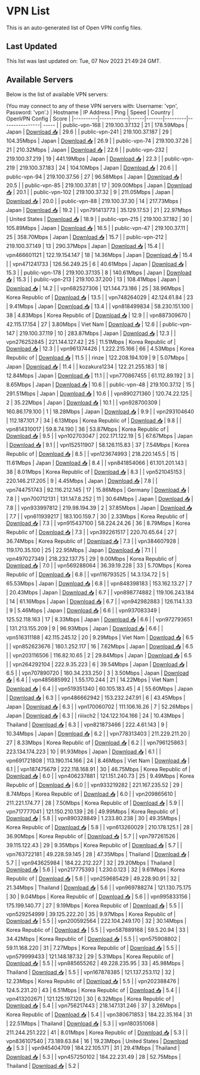 # VPN List

This is an auto-generated list of Open VPN config files.

## Last Updated

This list was last updated on: Tue, 07 Nov 2023 21:49:24 GMT.

## Available Servers

Below is the list of available VPN servers:

(You may connect to any of these VPN servers with: Username: 'vpn', Password: 'vpn'.)
| Hostname | IP Address | Ping | Speed | Country | OpenVPN Config | Score |
|----------|------------|------|-------|---------|----------------| ----- |
| public-vpn-168 | 219.100.37.132 | 21 | 178.59Mbps | Japan | [Download 📥](./configs/server_0_JP.ovpn) | 29.6 |
| public-vpn-241 | 219.100.37.187 | 29 | 104.35Mbps | Japan | [Download 📥](./configs/server_1_JP.ovpn) | 26.9 |
| public-vpn-74 | 219.100.37.26 | 21 | 210.32Mbps | Japan | [Download 📥](./configs/server_2_JP.ovpn) | 22.6 |
| public-vpn-232 | 219.100.37.219 | 19 | 441.19Mbps | Japan | [Download 📥](./configs/server_3_JP.ovpn) | 22.3 |
| public-vpn-219 | 219.100.37.183 | 24 | 104.10Mbps | Japan | [Download 📥](./configs/server_4_JP.ovpn) | 20.6 |
| public-vpn-94 | 219.100.37.56 | 27 | 96.58Mbps | Japan | [Download 📥](./configs/server_5_JP.ovpn) | 20.5 |
| public-vpn-85 | 219.100.37.81 | 17 | 309.00Mbps | Japan | [Download 📥](./configs/server_6_JP.ovpn) | 20.1 |
| public-vpn-102 | 219.100.37.32 | 9 | 211.05Mbps | Japan | [Download 📥](./configs/server_7_JP.ovpn) | 20.0 |
| public-vpn-88 | 219.100.37.30 | 14 | 217.73Mbps | Japan | [Download 📥](./configs/server_8_JP.ovpn) | 19.2 |
| vpn791413773 | 35.129.17.53 | 21 | 22.97Mbps | United States | [Download 📥](./configs/server_9_US.ovpn) | 18.9 |
| public-vpn-215 | 219.100.37.182 | 30 | 105.89Mbps | Japan | [Download 📥](./configs/server_10_JP.ovpn) | 16.5 |
| public-vpn-47 | 219.100.37.11 | 25 | 358.70Mbps | Japan | [Download 📥](./configs/server_11_JP.ovpn) | 15.7 |
| public-vpn-212 | 219.100.37.149 | 13 | 290.37Mbps | Japan | [Download 📥](./configs/server_12_JP.ovpn) | 15.4 |
| vpn466601121 | 122.19.154.147 | 18 | 14.36Mbps | Japan | [Download 📥](./configs/server_13_JP.ovpn) | 15.4 |
| vpn471241733 | 126.56.249.25 | 6 | 40.61Mbps | Japan | [Download 📥](./configs/server_14_JP.ovpn) | 15.3 |
| public-vpn-178 | 219.100.37.135 | 8 | 140.61Mbps | Japan | [Download 📥](./configs/server_15_JP.ovpn) | 15.3 |
| public-vpn-213 | 219.100.37.200 | 13 | 108.41Mbps | Japan | [Download 📥](./configs/server_16_JP.ovpn) | 14.2 |
| vpn682527306 | 121.144.73.186 | 25 | 38.96Mbps | Korea Republic of | [Download 📥](./configs/server_17_KR.ovpn) | 13.5 |
| vpn748264029 | 42.124.61.84 | 23 | 9.41Mbps | Japan | [Download 📥](./configs/server_18_JP.ovpn) | 13.4 |
| vpn818499834 | 58.230.151.100 | 38 | 4.83Mbps | Korea Republic of | [Download 📥](./configs/server_19_KR.ovpn) | 12.9 |
| vpn887309670 | 42.115.17.154 | 27 | 3.80Mbps | Viet Nam | [Download 📥](./configs/server_20_VN.ovpn) | 12.6 |
| public-vpn-147 | 219.100.37.119 | 10 | 283.87Mbps | Japan | [Download 📥](./configs/server_21_JP.ovpn) | 12.3 |
| vpn276252845 | 221.144.127.42 | 25 | 11.51Mbps | Korea Republic of | [Download 📥](./configs/server_22_KR.ovpn) | 12.3 |
| vpn961374426 | 1.222.215.166 | 66 | 4.53Mbps | Korea Republic of | [Download 📥](./configs/server_23_KR.ovpn) | 11.5 |
| rinze | 122.208.194.109 | 9 | 5.07Mbps | Japan | [Download 📥](./configs/server_24_JP.ovpn) | 11.4 |
| kozakura1234 | 122.21.255.183 | 18 | 12.84Mbps | Japan | [Download 📥](./configs/server_25_JP.ovpn) | 11.1 |
| vpn770867455 | 61.112.89.192 | 3 | 8.65Mbps | Japan | [Download 📥](./configs/server_26_JP.ovpn) | 10.6 |
| public-vpn-48 | 219.100.37.12 | 15 | 291.51Mbps | Japan | [Download 📥](./configs/server_27_JP.ovpn) | 10.6 |
| vpn890271360 | 120.74.22.125 | 2 | 35.22Mbps | Japan | [Download 📥](./configs/server_28_JP.ovpn) | 10.1 |
| vpn928700309 | 160.86.179.100 | 1 | 18.28Mbps | Japan | [Download 📥](./configs/server_29_JP.ovpn) | 9.9 |
| vpn293104640 | 112.187.101.7 | 34 | 6.13Mbps | Korea Republic of | [Download 📥](./configs/server_30_KR.ovpn) | 9.8 |
| vpn814310017 | 59.8.74.190 | 36 | 53.87Mbps | Korea Republic of | [Download 📥](./configs/server_31_KR.ovpn) | 9.5 |
| vpn102703047 | 202.171.122.19 | 5 | 67.67Mbps | Japan | [Download 📥](./configs/server_32_JP.ovpn) | 9.1 |
| vpn152511907 | 58.126.115.83 | 37 | 7.54Mbps | Korea Republic of | [Download 📥](./configs/server_33_KR.ovpn) | 8.5 |
| vpn123674993 | 218.220.145.5 | 15 | 11.61Mbps | Japan | [Download 📥](./configs/server_34_JP.ovpn) | 8.4 |
| vpn841854066 | 61.101.201.143 | 38 | 8.01Mbps | Korea Republic of | [Download 📥](./configs/server_35_KR.ovpn) | 8.3 |
| vpn521045153 | 220.146.217.205 | 9 | 4.45Mbps | Japan | [Download 📥](./configs/server_36_JP.ovpn) | 7.8 |
| vpn744751743 | 92.116.212.145 | 17 | 15.86Mbps | Germany | [Download 📥](./configs/server_37_DE.ovpn) | 7.8 |
| vpn700712131 | 131.147.8.252 | 11 | 30.64Mbps | Japan | [Download 📥](./configs/server_38_JP.ovpn) | 7.8 |
| vpn933997812 | 219.98.194.39 | 2 | 37.85Mbps | Japan | [Download 📥](./configs/server_39_JP.ovpn) | 7.7 |
| vpn611939217 | 183.100.159.7 | 30 | 2.33Mbps | Korea Republic of | [Download 📥](./configs/server_40_KR.ovpn) | 7.3 |
| vpn915437100 | 58.224.24.26 | 36 | 8.79Mbps | Korea Republic of | [Download 📥](./configs/server_41_KR.ovpn) | 7.3 |
| vpn392261517 | 220.70.65.64 | 27 | 36.74Mbps | Korea Republic of | [Download 📥](./configs/server_42_KR.ovpn) | 7.3 |
| vpn384607928 | 119.170.35.100 | 25 | 22.95Mbps | Japan | [Download 📥](./configs/server_43_JP.ovpn) | 7.1 |
| vpn497027349 | 218.232.137.75 | 29 | 9.00Mbps | Korea Republic of | [Download 📥](./configs/server_44_KR.ovpn) | 7.0 |
| vpn569288064 | 36.39.19.228 | 33 | 5.70Mbps | Korea Republic of | [Download 📥](./configs/server_45_KR.ovpn) | 6.8 |
| vpn116793525 | 14.3.134.72 | 5 | 65.53Mbps | Japan | [Download 📥](./configs/server_46_JP.ovpn) | 6.8 |
| vpn848398183 | 153.162.13.27 | 7 | 20.43Mbps | Japan | [Download 📥](./configs/server_47_JP.ovpn) | 6.7 |
| vpn898774882 | 119.106.243.184 | 14 | 61.16Mbps | Japan | [Download 📥](./configs/server_48_JP.ovpn) | 6.7 |
| vpn942982883 | 126.114.1.33 | 9 | 5.46Mbps | Japan | [Download 📥](./configs/server_49_JP.ovpn) | 6.6 |
| vpn937083349 | 125.52.118.163 | 17 | 8.33Mbps | Japan | [Download 📥](./configs/server_50_JP.ovpn) | 6.6 |
| vpn972793651 | 131.213.155.209 | 9 | 96.93Mbps | Japan | [Download 📥](./configs/server_51_JP.ovpn) | 6.6 |
| vpn516311188 | 42.115.245.12 | 20 | 9.29Mbps | Viet Nam | [Download 📥](./configs/server_52_VN.ovpn) | 6.5 |
| vpn852623676 | 180.1.252.117 | 16 | 7.62Mbps | Japan | [Download 📥](./configs/server_53_JP.ovpn) | 6.5 |
| vpn203116506 | 116.82.10.65 | 2 | 29.84Mbps | Japan | [Download 📥](./configs/server_54_JP.ovpn) | 6.5 |
| vpn264292104 | 222.9.35.223 | 6 | 39.54Mbps | Japan | [Download 📥](./configs/server_55_JP.ovpn) | 6.5 |
| vpn707890720 | 180.34.233.250 | 3 | 3.50Mbps | Japan | [Download 📥](./configs/server_56_JP.ovpn) | 6.4 |
| vpn485685992 | 1.55.170.244 | 21 | 14.22Mbps | Viet Nam | [Download 📥](./configs/server_57_VN.ovpn) | 6.4 |
| vpn519351340 | 60.105.183.45 | 4 | 55.60Mbps | Japan | [Download 📥](./configs/server_58_JP.ovpn) | 6.3 |
| vpn486662942 | 153.232.247.91 | 6 | 43.45Mbps | Japan | [Download 📥](./configs/server_59_JP.ovpn) | 6.3 |
| vpn170060702 | 111.106.16.26 | 7 | 52.26Mbps | Japan | [Download 📥](./configs/server_60_JP.ovpn) | 6.3 |
| riiixch2 | 124.122.104.166 | 24 | 10.43Mbps | Thailand | [Download 📥](./configs/server_61_TH.ovpn) | 6.3 |
| vpn821873466 | 222.4.61.143 | 9 | 10.34Mbps | Japan | [Download 📥](./configs/server_62_JP.ovpn) | 6.2 |
| vpn778313403 | 211.229.211.20 | 27 | 8.33Mbps | Korea Republic of | [Download 📥](./configs/server_63_KR.ovpn) | 6.2 |
| vpn796125863 | 223.134.174.223 | 10 | 91.93Mbps | Japan | [Download 📥](./configs/server_64_JP.ovpn) | 6.1 |
| vpn691721808 | 113.190.114.166 | 24 | 8.46Mbps | Viet Nam | [Download 📥](./configs/server_65_VN.ovpn) | 6.1 |
| vpn187475679 | 222.118.168.91 | 30 | 46.75Mbps | Korea Republic of | [Download 📥](./configs/server_66_KR.ovpn) | 6.0 |
| vpn406237881 | 121.151.240.73 | 25 | 9.49Mbps | Korea Republic of | [Download 📥](./configs/server_67_KR.ovpn) | 6.0 |
| vpn933219282 | 221.167.235.52 | 29 | 8.74Mbps | Korea Republic of | [Download 📥](./configs/server_68_KR.ovpn) | 6.0 |
| vpn209865610 | 211.221.174.77 | 28 | 7.50Mbps | Korea Republic of | [Download 📥](./configs/server_69_KR.ovpn) | 5.9 |
| vpn717777041 | 121.150.210.139 | 26 | 49.99Mbps | Korea Republic of | [Download 📥](./configs/server_70_KR.ovpn) | 5.8 |
| vpn890328849 | 1.233.80.238 | 30 | 49.35Mbps | Korea Republic of | [Download 📥](./configs/server_71_KR.ovpn) | 5.8 |
| vpn613260029 | 210.178.125.1 | 28 | 36.90Mbps | Korea Republic of | [Download 📥](./configs/server_72_KR.ovpn) | 5.7 |
| vpn797261526 | 39.115.122.43 | 29 | 9.35Mbps | Korea Republic of | [Download 📥](./configs/server_73_KR.ovpn) | 5.7 |
| vpn763722181 | 49.228.59.145 | 28 | 47.35Mbps | Thailand | [Download 📥](./configs/server_74_TH.ovpn) | 5.7 |
| vpn943625984 | 184.22.212.227 | 32 | 29.20Mbps | Thailand | [Download 📥](./configs/server_75_TH.ovpn) | 5.6 |
| vpn217775393 | 1.230.0.123 | 32 | 9.61Mbps | Korea Republic of | [Download 📥](./configs/server_76_KR.ovpn) | 5.6 |
| vpn259685429 | 49.228.90.91 | 32 | 21.34Mbps | Thailand | [Download 📥](./configs/server_77_TH.ovpn) | 5.6 |
| vpn969788274 | 121.130.75.175 | 30 | 9.04Mbps | Korea Republic of | [Download 📥](./configs/server_78_KR.ovpn) | 5.6 |
| vpn995833156 | 175.199.140.77 | 27 | 9.19Mbps | Korea Republic of | [Download 📥](./configs/server_79_KR.ovpn) | 5.5 |
| vpn529254999 | 39.125.222.20 | 35 | 9.97Mbps | Korea Republic of | [Download 📥](./configs/server_80_KR.ovpn) | 5.5 |
| vpn200592564 | 222.104.249.170 | 32 | 30.14Mbps | Korea Republic of | [Download 📥](./configs/server_81_KR.ovpn) | 5.5 |
| vpn587889168 | 59.5.20.94 | 33 | 34.42Mbps | Korea Republic of | [Download 📥](./configs/server_82_KR.ovpn) | 5.5 |
| vpn575908802 | 59.11.168.220 | 31 | 7.27Mbps | Korea Republic of | [Download 📥](./configs/server_83_KR.ovpn) | 5.5 |
| vpn579999433 | 121.148.187.32 | 29 | 5.31Mbps | Korea Republic of | [Download 📥](./configs/server_84_KR.ovpn) | 5.5 |
| vpn885655262 | 49.228.235.95 | 33 | 45.98Mbps | Thailand | [Download 📥](./configs/server_85_TH.ovpn) | 5.5 |
| vpn167878385 | 121.137.253.112 | 32 | 12.23Mbps | Korea Republic of | [Download 📥](./configs/server_86_KR.ovpn) | 5.5 |
| vpn202388476 | 124.5.231.20 | 43 | 6.51Mbps | Korea Republic of | [Download 📥](./configs/server_87_KR.ovpn) | 5.4 |
| vpn413202671 | 121.125.197.120 | 30 | 6.32Mbps | Korea Republic of | [Download 📥](./configs/server_88_KR.ovpn) | 5.4 |
| vpn756217443 | 218.147.131.246 | 37 | 3.26Mbps | Korea Republic of | [Download 📥](./configs/server_89_KR.ovpn) | 5.4 |
| vpn380671853 | 184.22.35.164 | 31 | 22.51Mbps | Thailand | [Download 📥](./configs/server_90_TH.ovpn) | 5.3 |
| vpn180351068 | 211.244.251.222 | 41 | 8.01Mbps | Korea Republic of | [Download 📥](./configs/server_91_KR.ovpn) | 5.3 |
| vpn836107540 | 73.189.63.84 | 16 | 19.23Mbps | United States | [Download 📥](./configs/server_92_US.ovpn) | 5.3 |
| vpn945404709 | 184.22.105.171 | 31 | 29.41Mbps | Thailand | [Download 📥](./configs/server_93_TH.ovpn) | 5.3 |
| vpn457250102 | 184.22.231.49 | 28 | 52.75Mbps | Thailand | [Download 📥](./configs/server_94_TH.ovpn) | 5.2 |
